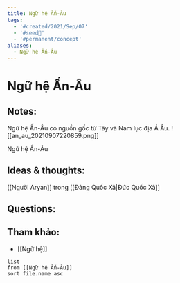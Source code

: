 ```yaml
---
title: Ngữ hệ Ấn-Âu
tags:
  - '#created/2021/Sep/07'
  - '#seed🥜'
  - '#permanent/concept'
aliases:
  - Ngữ hệ Ấn-Âu
---
```

# Ngữ hệ Ấn-Âu

## Notes:
Ngữ hệ Ấn-Âu có nguồn gốc từ Tây và Nam lục địa Á Âu.
![[an_au_20210907220859.png]]

Ngữ hệ Ấn-Âu

## Ideas & thoughts:
[[Người Aryan]] trong [[Đảng Quốc Xã|Đức Quốc Xã]]
## Questions:


## Tham khảo:
- [[Ngữ hệ]]
```dataview
list
from [[Ngữ hệ Ấn-Âu]]
sort file.name asc
```